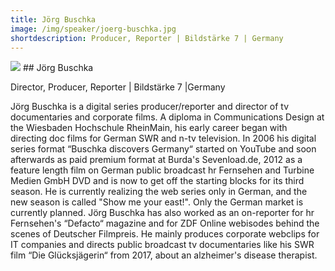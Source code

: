 ```yaml
---
title: Jörg Buschka
image: /img/speaker/joerg-buschka.jpg
shortdescription: Producer, Reporter | Bildstärke 7 | Germany
---
```

<img src="/img/speaker/joerg-buschka.jpg">
## Jörg Buschka

Director, Producer, Reporter | Bildstärke 7 |Germany

Jörg Buschka is a digital series producer/reporter and director of tv documentaries and corporate films. A diploma in Communications Design at the Wiesbaden Hochschule RheinMain, his early career began with directing doc films for German SWR and n-tv television. In 2006 his digital series format “Buschka discovers Germany“ started on YouTube and soon afterwards as paid premium format at Burda's Sevenload.de, 2012 as a feature length film on German public broadcast hr Fernsehen and Turbine Medien GmbH DVD and is now to get off the starting blocks for its third season. He is currently realizing the web series only in German, and the new season is called "Show me your east!". Only the German market is currently planned. Jörg Buschka has also worked as an on-reporter for hr Fernsehen's “Defacto“ magazine and for ZDF Online webisodes behind the scenes of Deutscher Filmpreis. He mainly produces corporate webclips for IT companies and directs public broadcast tv documentaries like his SWR film “Die Glücksjägerin“ from 2017, about an alzheimer's disease therapist.
 